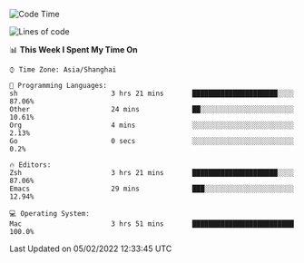 <!--START_SECTION:waka-->
![Code Time](http://img.shields.io/badge/Code%20Time-595%20hrs%201%20min-blue)

![Lines of code](https://img.shields.io/badge/From%20Hello%20World%20I%27ve%20Written-22%20Thousand%20lines%20of%20code-blue)

📊 **This Week I Spent My Time On** 

```text
⌚︎ Time Zone: Asia/Shanghai

💬 Programming Languages: 
sh                       3 hrs 21 mins       █████████████████████░░░░   87.06% 
Other                    24 mins             ██░░░░░░░░░░░░░░░░░░░░░░░   10.61% 
Org                      4 mins              ░░░░░░░░░░░░░░░░░░░░░░░░░   2.13% 
Go                       0 secs              ░░░░░░░░░░░░░░░░░░░░░░░░░   0.2%

🔥 Editors: 
Zsh                      3 hrs 21 mins       █████████████████████░░░░   87.06% 
Emacs                    29 mins             ███░░░░░░░░░░░░░░░░░░░░░░   12.94%

💻 Operating System: 
Mac                      3 hrs 51 mins       █████████████████████████   100.0%

```


 Last Updated on 05/02/2022 12:33:45 UTC
<!--END_SECTION:waka-->
